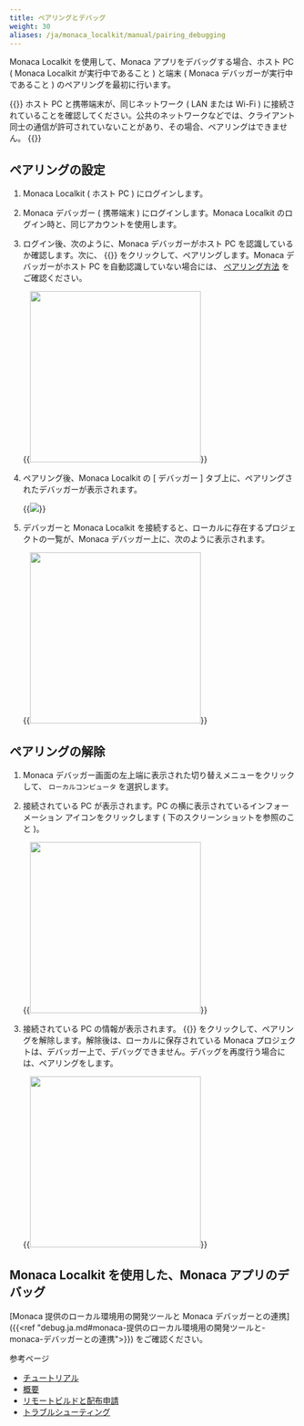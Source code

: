 ```yaml
---
title: ペアリングとデバッグ
weight: 30
aliases: /ja/monaca_localkit/manual/pairing_debugging
---
```


Monaca Localkit を使用して、Monaca アプリをデバッグする場合、ホスト PC (
Monaca Localkit が実行中であること ) と端末 ( Monaca
デバッガーが実行中であること ) のペアリングを最初に行います。

{{<note>}}
ホスト PC と携帯端末が、同じネットワーク ( LAN または Wi-Fi )
に接続されていることを確認してください。公共のネットワークなどでは、クライアント同士の通信が許可されていないことがあり、その場合、ペアリングはできません。
{{</note>}}

ペアリングの設定
----------------

1.  Monaca Localkit ( ホスト PC ) にログインします。
2.  Monaca デバッガー ( 携帯端末 ) にログインします。Monaca Localkit
    のログイン時と、同じアカウントを使用します。
3.  ログイン後、次のように、Monaca デバッガーがホスト PC
    を認識しているか確認します。次に、 {{<guilabel name="ペアリング">}}
    をクリックして、ペアリングします。Monaca デバッガーがホスト PC
    を自動認識していない場合には、
    [ペアリング方法](/ja/products_guide/debugger/troubleshooting/#monaca-デバッガーとのペアリングが失敗する場合) をご確認ください。

    {{<img src="/images/monaca_localkit/manual/pairing_debugging/1.png" width="300">}}

4.  ペアリング後、Monaca Localkit の \[ デバッガー \]
    タブ上に、ペアリングされたデバッガーが表示されます。

    {{<img src="/images/monaca_localkit/manual/pairing_debugging/2.png">}}

5.  デバッガーと Monaca Localkit
    を接続すると、ローカルに存在するプロジェクトの一覧が、Monaca
    デバッガー上に、次のように表示されます。

    {{<img src="/images/monaca_localkit/manual/pairing_debugging/3.png" width="300">}}

ペアリングの解除
----------------

1.  Monaca
    デバッガー画面の左上端に表示された切り替えメニューをクリックして、
    `ローカルコンピュータ` を選択します。
2.  接続されている PC が表示されます。PC
    の横に表示されているインフォーメーション アイコンをクリックします (
    下のスクリーンショットを参照のこと )。

    {{<img src="/images/monaca_localkit/manual/pairing_debugging/4.png" width="300">}}

3.  接続されている PC の情報が表示されます。 {{<guilabel name="この PC を解除する">}}
    をクリックして、ペアリングを解除します。解除後は、ローカルに保存されている
    Monaca
    プロジェクトは、デバッガー上で、デバッグできません。デバッグを再度行う場合には、ペアリングをします。

    {{<img src="/images/monaca_localkit/manual/pairing_debugging/5.png" width="300">}}

Monaca Localkit を使用した、Monaca アプリのデバッグ
---------------------------------------------------

[Monaca 提供のローカル環境用の開発ツールと Monaca デバッガーとの連携]({{<ref "debug.ja.md#monaca-提供のローカル環境用の開発ツールと-monaca-デバッガーとの連携">}}) をご確認ください。

参考ページ

- [チュートリアル](../tutorial/)
- [概要](../overview/)
- [リモートビルドと配布申請](../build_publish/)
- [トラブルシューティング](../troubleshooting/)

